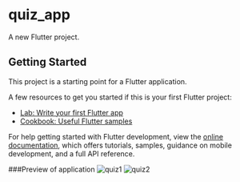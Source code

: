 # quiz_app

A new Flutter project.

## Getting Started

This project is a starting point for a Flutter application.

A few resources to get you started if this is your first Flutter project:

- [Lab: Write your first Flutter app](https://docs.flutter.dev/get-started/codelab)
- [Cookbook: Useful Flutter samples](https://docs.flutter.dev/cookbook)

For help getting started with Flutter development, view the
[online documentation](https://docs.flutter.dev/), which offers tutorials,
samples, guidance on mobile development, and a full API reference.

###Preview of application
![quiz1](https://github.com/23Coffee/Mobile_Application_Project/assets/122808660/1d0683b2-fbda-4833-8dbe-abf3ebd64595)
![quiz2](https://github.com/23Coffee/Mobile_Application_Project/assets/122808660/aadbdcdf-d5ba-48d5-a5f7-cba52fcfc119)
